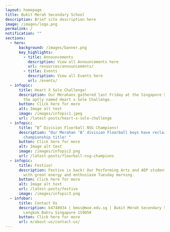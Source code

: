 ```yaml
---
layout: homepage
title: Bukit Merah Secondary School
description: Brief site description here
image: /images/logo.png
permalink: /
notification: ""
sections:
  - hero:
      background: /images/banner.png
      key_highlights:
        - title: Announcements
          description: View all Announcements here
          url: resources/announcements/
        - title: Events
          description: View all Events here
          url: /events/
  - infopic:
      title: Heart X Sole Challenge!
      description: Our Merahans gathered last Friday at the Singapore Sports Hub for
        the aptly named Heart x Sole Challenge.
      button: Click here for more
      alt: Image alt text
      image: /images/infopic1.jpeg
      url: /latest-posts/heart-x-sole-challenge
  - infopic:
      title: “B” Division Floorball NSG Champions!
      description: "Our Merahan ‘B’ division Floorball boys have reclaimed the
        championship title! "
      button: Click here for more
      alt: Image alt text
      image: /images/infopic2.png
      url: /latest-posts/floorball-nsg-champions
  - infopic:
      title: Festivo!
      description: Festivo is back! Our Performing Arts and AEP students performed
        with great energy and enthusiasm Tuesday morning.
      button: Click here for more
      alt: Image alt text
      url: /latest-posts/festivo
      image: /images/infopic3.png
  - infobar:
      title: Contact Us
      description: 64748934 | bmss@moe.edu.sg | Bukit Merah Secondary School 10
        Lengkok Bahru Singapore 159050
      button: Click here for more
      url: m/about-us/contact-us/
---
```


